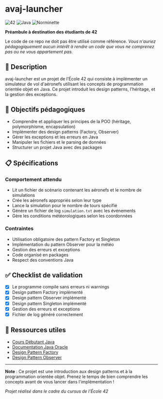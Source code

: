 # avaj-launcher

![42](https://img.shields.io/badge/École-42-000000?style=flat-square&logo=42&logoColor=white)
![Java](https://img.shields.io/badge/Language-Java-orange?style=flat-square&logo=java)
![Norminette](https://img.shields.io/badge/Norminette-passing-success?style=flat-square)

**Préambule à destination des étudiants de 42**

Le code de ce repo ne doit pas être utilisé comme référence.
*Vous n'auriez pédagogiquement aucun intérêt à rendre un code que vous ne comprenez pas ou ne vous appartement pas.*

## 📖 Description

avaj-launcher est un projet de l'École 42 qui consiste à implémenter un simulateur de vol d'aéronefs utilisant les concepts de programmation orientée objet en Java. Ce projet introduit les design patterns, l'héritage, et la gestion des exceptions.

## 🎯 Objectifs pédagogiques

- Comprendre et appliquer les principes de la POO (héritage, polymorphisme, encapsulation)
- Implémenter des design patterns (Factory, Observer)
- Gérer les exceptions et les erreurs en Java
- Manipuler les fichiers et le parsing de données
- Structurer un projet Java avec des packages

## 📋 Spécifications

### Comportement attendu
- Lit un fichier de scénario contenant les aéronefs et le nombre de simulations
- Crée les aéronefs appropriés selon leur type
- Lance la simulation pour le nombre de tours spécifié
- Génère un fichier de log `simulation.txt` avec les événements
- Gère les conditions météorologiques selon les coordonnées

### Contraintes
- Utilisation obligatoire des pattern Factory et Singleton
- Implémentation du pattern Observer pour la météo
- Gestion des erreurs et exceptions
- Code organisé en packages
- Respect des conventions Java

## ✅ Checklist de validation

- [X] Le programme compile sans erreurs ni warnings
- [X] Design pattern Factory implémenté
- [X] Design pattern Observer implémenté
- [X] Design pattern Singleton implémenté
- [X] Gestion des erreurs et exceptions
- [X] Fichier de log généré correctement

## 📖 Ressources utiles

- [Cours Débutant Java](https://openclassrooms.com/en/courses/6173501-apprenez-a-programmer-en-java?archived-source=26832)
- [Documentation Java Oracle](https://docs.oracle.com/javase/tutorial/tutorialLearningPaths.html)
- [Design Pattern Factory](https://www.geeksforgeeks.org/factory-method-design-pattern-in-java/)
- [Design Pattern Observer](https://www.geeksforgeeks.org/observer-pattern-set-1-introduction/)

---

**Note** : Ce projet est une introduction aux design patterns et à la programmation orientée objet. Prenez le temps de bien comprendre les concepts avant de vous lancer dans l'implémentation !

*Projet réalisé dans le cadre du cursus de l'École 42*  
